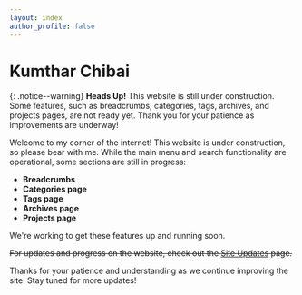 ```yaml
---
layout: index
author_profile: false
---
```


# Kumthar Chibai  

{: .notice--warning}
**Heads Up!** This website is still under construction. Some features, such as breadcrumbs, categories, tags, archives, and projects pages, are not ready yet. Thank you for your patience as improvements are underway!  

Welcome to my corner of the internet! This website is under construction, so please bear with me. While the main menu and search functionality are operational, some sections are still in progress:  

- **Breadcrumbs**  
- **Categories page**  
- **Tags page**  
- **Archives page**  
- **Projects page**  

We're working to get these features up and running soon.  

~~For updates and progress on the website, check out the [Site Updates](#) page.~~  

Thanks for your patience and understanding as we continue improving the site. Stay tuned for more updates!
